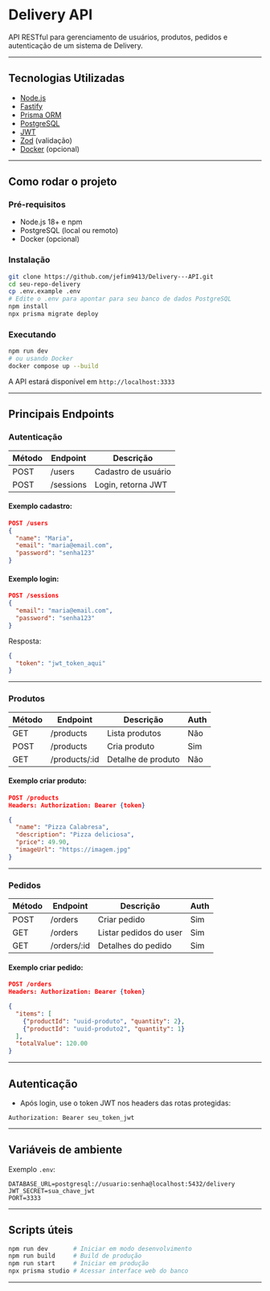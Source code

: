 # Delivery API

API RESTful para gerenciamento de usuários, produtos, pedidos e autenticação de um sistema de Delivery.

---

## **Tecnologias Utilizadas**

- [Node.js](https://nodejs.org/)
- [Fastify](https://fastify.dev/)
- [Prisma ORM](https://www.prisma.io/)
- [PostgreSQL](https://www.postgresql.org/)
- [JWT](https://jwt.io/)
- [Zod](https://github.com/colinhacks/zod) (validação)
- [Docker](https://www.docker.com/) (opcional)

---

## **Como rodar o projeto**

### **Pré-requisitos**

- Node.js 18+ e npm
- PostgreSQL (local ou remoto)
- Docker (opcional)

### **Instalação**

```bash
git clone https://github.com/jefim9413/Delivery---API.git
cd seu-repo-delivery
cp .env.example .env
# Edite o .env para apontar para seu banco de dados PostgreSQL
npm install
npx prisma migrate deploy
```

### **Executando**

```bash
npm run dev
# ou usando Docker
docker compose up --build
```

A API estará disponível em `http://localhost:3333`

---

## **Principais Endpoints**

### **Autenticação**

| Método | Endpoint  | Descrição           |
| ------ | --------- | ------------------- |
| POST   | /users    | Cadastro de usuário |
| POST   | /sessions | Login, retorna JWT  |

#### Exemplo cadastro:

```json
POST /users
{
  "name": "Maria",
  "email": "maria@email.com",
  "password": "senha123"
}
```

#### Exemplo login:

```json
POST /sessions
{
  "email": "maria@email.com",
  "password": "senha123"
}
```

Resposta:

```json
{
  "token": "jwt_token_aqui"
}
```

---

### **Produtos**

| Método | Endpoint       | Descrição          | Auth |
| ------ | -------------- | ------------------ | ---- |
| GET    | /products      | Lista produtos     | Não  |
| POST   | /products      | Cria produto       | Sim  |
| GET    | /products/\:id | Detalhe de produto | Não  |

#### Exemplo criar produto:

```json
POST /products
Headers: Authorization: Bearer {token}

{
  "name": "Pizza Calabresa",
  "description": "Pizza deliciosa",
  "price": 49.90,
  "imageUrl": "https://imagem.jpg"
}
```

---

### **Pedidos**

| Método | Endpoint     | Descrição              | Auth |
| ------ | ------------ | ---------------------- | ---- |
| POST   | /orders      | Criar pedido           | Sim  |
| GET    | /orders      | Listar pedidos do user | Sim  |
| GET    | /orders/\:id | Detalhes do pedido     | Sim  |

#### Exemplo criar pedido:

```json
POST /orders
Headers: Authorization: Bearer {token}

{
  "items": [
    {"productId": "uuid-produto", "quantity": 2},
    {"productId": "uuid-produto2", "quantity": 1}
  ],
  "totalValue": 120.00
}
```

---

## **Autenticação**

- Após login, use o token JWT nos headers das rotas protegidas:

```
Authorization: Bearer seu_token_jwt
```

---

## **Variáveis de ambiente**

Exemplo `.env`:

```
DATABASE_URL=postgresql://usuario:senha@localhost:5432/delivery
JWT_SECRET=sua_chave_jwt
PORT=3333
```

---

## **Scripts úteis**

```bash
npm run dev       # Iniciar em modo desenvolvimento
npm run build     # Build de produção
npm run start     # Iniciar em produção
npx prisma studio # Acessar interface web do banco
```

---